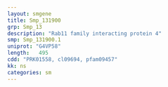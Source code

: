 ```yaml
---
layout: smgene
title: Smp_131900
grp: Smp_13
description: "Rab11 family interacting protein 4"
smp: Smp_131900.1
uniprot: "G4VP58"
length:   495
cdd: "PRK01558, cl09694, pfam09457"
kk: ns
categories: sm
---
```

